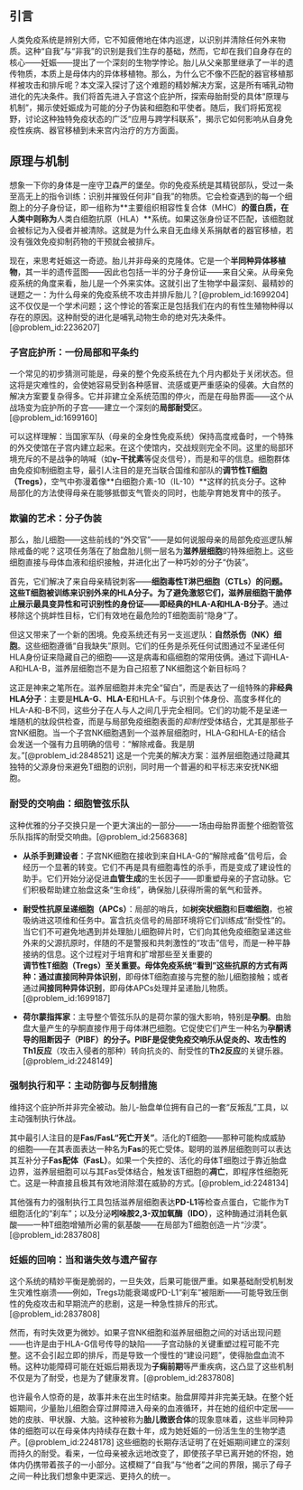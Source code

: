 ## 引言
人类免疫系统是辨别大师，它不知疲倦地在体内巡逻，以识别并清除任何外来物质。这种“自我”与“非我”的识别是我们生存的基础，然而，它却在我们自身存在的核心——妊娠——提出了一个深刻的生物学悖论。胎儿从父亲那里继承了一半的遗传物质，本质上是母体内的异体移植物。那么，为什么它不像不匹配的器官移植那样被攻击和排斥呢？本文深入探讨了这个难题的精妙解决方案，这是所有哺乳动物进化的先决条件。我们将首先进入子宫这个庇护所，探索母胎耐受的具体“原理与机制”，揭示使妊娠成为可能的分子伪装和细胞和平使者。随后，我们将拓宽视野，讨论这种独特免疫状态的广泛“应用与跨学科联系”，揭示它如何影响从自身免疫性疾病、器官移植到未来宫内治疗的方方面面。

## 原理与机制

想象一下你的身体是一座守卫森严的堡垒。你的免疫系统是其精锐部队，受过一条至高无上的指令训练：识别并摧毁任何非“自我”的物质。它会检查遇到的每一个细胞上的分子身份证，即一组称为**主要组织相容性复合体（MHC）**的蛋白质，在人类中则称为**人类白细胞抗原（HLA）**系统。如果这张身份证不匹配，该细胞就会被标记为入侵者并被清除。这就是为什么来自无血缘关系捐献者的器官移植，若没有强效免疫抑制药物的干预就会被排斥。

现在，来思考妊娠这一奇迹。胎儿并非母亲的克隆体。它是一个**半同种异体移植物**，其一半的遗传蓝图——因此也包括一半的分子身份证——来自父亲。从母亲免疫系统的角度来看，胎儿是一个外来实体。这就引出了生物学中最深刻、最精妙的谜题之一：为什么母亲的免疫系统不攻击并排斥胎儿？[@problem_id:1699204] 这不仅仅是一个学术问题；这个悖论的答案正是包括我们在内的有性生殖物种得以存在的原因。这种耐受的进化是哺乳动物生命的绝对先决条件。[@problem_id:2236207]

### 子宫庇护所：一份局部和平条约

一个常见的初步猜测可能是，母亲的整个免疫系统在九个月内都处于关闭状态。但这将是灾难性的，会使她容易受到各种感冒、流感或更严重感染的侵袭。大自然的解决方案要复杂得多。它并非建立全系统范围的停火，而是在母胎界面——这个从战场变为庇护所的子宫——建立一个深刻的**局部耐受**区。[@problem_id:1699160]

可以这样理解：当国家军队（母亲的全身性免疫系统）保持高度戒备时，一个特殊的外交使馆在子宫内建立起来。在这个使馆内，交战规则完全不同。这里的局部环境充斥的不是战争的呐喊（如**γ-干扰素**等促炎信号），而是和平的信息。细胞群体由免疫抑制细胞主导，最引人注目的是充当联合国维和部队的**调节性T细胞（Tregs）**，空气中弥漫着像**白细胞介素-10（IL-10）**这样的抗炎分子。这种局部化的方法使得母亲在能够抵御支气管炎的同时，也能孕育她发育中的孩子。

### 欺骗的艺术：分子伪装

那么，胎儿细胞——这些前线的“外交官”——是如何说服母亲的局部免疫巡逻队解除戒备的呢？这项任务落在了胎盘胎儿侧一层名为**滋养层细胞**的特殊细胞上。这些细胞直接与母体血液和组织接触，并进化出了一种巧妙的分子“伪装”。

首先，它们解决了来自母亲精锐刺客——**细胞毒性T淋巴细胞（CTLs）**的问题。这些T细胞被训练来识别外来的HLA分子。为了避免激怒它们，滋养层细胞干脆停止展示最具变异性和可识别性的身份证——即**经典的HLA-A和HLA-B分子**。通过移除这个挑衅性目标，它们有效地在最危险的T细胞面前“隐身”了。

但这又带来了一个新的困境。免疫系统还有另一支巡逻队：**自然杀伤（NK）细胞**。这些细胞遵循“自我缺失”原则。它们的任务是杀死任何试图通过不呈递任何HLA身份证来隐藏自己的细胞——这是病毒和癌细胞的常用伎俩。通过下调HLA-A和HLA-B，滋养层细胞岂不是为自己招惹了NK细胞这个新目标吗？

这正是神来之笔所在。滋养层细胞并未完全“留白”，而是表达了一组特殊的**非经典HLA分子**：主要是**HLA-G**、**HLA-E**和HLA-F。与识别个体身份、高度多样化的HLA-A和-B不同，这些分子在人与人之间几乎完全相同。它们的功能不是呈递一堆随机的肽段供检查，而是与局部免疫细胞表面的*抑制性*受体结合，尤其是那些子宫NK细胞。当一个子宫NK细胞遇到一个滋养层细胞时，HLA-G和HLA-E的结合会发送一个强有力且明确的信号：“解除戒备。我是朋友。”[@problem_id:2848521] 这是一个完美的解决方案：滋养层细胞通过隐藏其独特的父源身份来避免T细胞的识别，同时用一个普遍的和平标志来安抚NK细胞。

### 耐受的交响曲：细胞管弦乐队

这种优雅的分子交换只是一个更大演出的一部分——一场由母胎界面整个细胞管弦乐队指挥的耐受交响曲。[@problem_id:2568368]

*   **从杀手到建设者**：子宫NK细胞在接收到来自HLA-G的“解除戒备”信号后，会经历一个显著的转变。它们不再是具有细胞毒性的杀手，而是变成了建设性的助手。它们开始分泌促进**血管生成**的生长因子——即重塑母亲的子宫动脉。它们积极帮助建立胎盘这条“生命线”，确保胎儿获得所需的氧气和营养。

*   **耐受性抗原呈递细胞（APCs）**：局部的哨兵，如**树突状细胞**和**巨噬细胞**，也被吸纳进这项维和任务中。富含抗炎信号的局部环境将它们训练成“耐受性”的。当它们不可避免地遇到并处理胎儿细胞碎片时，它们向其他免疫细胞呈递这些外来的父源抗原时，伴随的不是警报和共刺激性的“攻击”信号，而是一种平静接纳的信息。这个过程对于培育和扩增那些至关重要的**调节性T细胞（Tregs）**至关重要。母体免疫系统“看到”这些抗原的方式有两种：通过**直接同种异体识别**，即母体T细胞直接与完整的胎儿细胞接触；或者通过**间接同种异体识别**，即母体APCs处理并呈递胎儿物质。[@problem_id:1699187]

*   **荷尔蒙指挥家**：主导整个管弦乐队的是荷尔蒙的强大影响，特别是**孕酮**。由胎盘大量产生的孕酮直接作用于母体淋巴细胞。它促使它们产生一种名为**孕酮诱导的阻断因子（PIBF）**的分子。PIBF是促使免疫交响乐从促炎的、攻击性的**Th1反应**（攻击入侵者的那种）转向抗炎的、耐受性的**Th2反应**的关键乐器。[@problem_id:2248149]

### 强制执行和平：主动防御与反制措施

维持这个庇护所并非完全被动。胎儿-胎盘单位拥有自己的一套“反叛乱”工具，以主动强制执行休战。

其中最引人注目的是**Fas/FasL“死亡开关”**。活化的T细胞——那种可能构成威胁的细胞——在其表面表达一种名为**Fas**的死亡受体。聪明的滋养层细胞则可以表达其互补分子**Fas配体（FasL）**。如果一个失控的、活化的母体T细胞过于靠近胎盘边界，滋养层细胞可以与其Fas受体结合，触发该T细胞的**凋亡**，即程序性细胞死亡。这是一种直接且极其有效地消除潜在威胁的方式。[@problem_id:2248134]

其他强有力的强制执行工具包括滋养层细胞表达**PD-L1**等检查点蛋白，它能作为T细胞活化的“刹车”；以及分泌**吲哚胺2,3-双加氧酶（IDO）**，这种酶通过消耗色氨酸——一种T细胞增殖所必需的氨基酸——在局部为T细胞创造一片“沙漠”。[@problem_id:2837808]

### 妊娠的回响：当和谐失效与遗产留存

这个系统的精妙平衡是脆弱的，一旦失效，后果可能很严重。如果基础耐受机制发生灾难性崩溃——例如，Tregs功能衰竭或PD-L1“刹车”被阻断——可能导致压倒性的免疫攻击和早期流产的悲剧，这是一种急性排斥的形式。[@problem_id:2837808]

然而，有时失效更为微妙。如果子宫NK细胞和滋养层细胞之间的对话出现问题——也许是由于HLA-G信号传导的缺陷——子宫动脉的关键重塑过程可能不完整。这不会引起立即的排斥，而是导致一个慢性的“建设问题”，使得胎盘血流不畅。这种功能障碍可能在妊娠后期表现为**子痫前期**等严重疾病，这凸显了这些机制不仅是为了耐受，也是为了健康发育。[@problem_id:2837808]

也许最令人惊奇的是，故事并未在出生时结束。胎盘屏障并非完美无缺。在整个妊娠期间，少量胎儿细胞会穿过屏障进入母亲的血液循环，并在她的组织中定居——她的皮肤、甲状腺、大脑。这种被称为**胎儿微嵌合体**的现象意味着，这些半同种异体的细胞可以在母亲体内持续存在数十年，成为她妊娠的一份活生生的生物学遗产。[@problem_id:2248178] 这些细胞的长期存活证明了在妊娠期间建立的深刻而持久的耐受。看来，一位母亲被永远地改变了，即使孩子早已离开她的怀抱，她体内仍携带着孩子的一小部分。这模糊了“自我”与“他者”之间的界限，揭示了母子之间一种比我们想象中更深远、更持久的统一。

